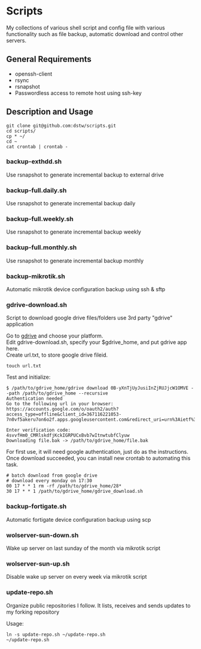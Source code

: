 # Scripts

My collections of various shell script and config file with various
functionality such as file backup, automatic download and control other servers. 

General Requirements
--------------------

* openssh-client 
* rsync
* rsnapshot
* Passwordless access to remote host using ssh-key

Description and Usage
---------------------

	git clone git@github.com:dstw/scripts.git
	cd scripts/
	cp * ~/
	cd ~
	cat crontab | crontab -

### backup-exthdd.sh
Use rsnapshot to generate incremental backup to external drive

### backup-full.daily.sh
Use rsnapshot to generate incremental backup daily

### backup-full.weekly.sh
Use rsnapshot to generate incremental backup weekly

### backup-full.monthly.sh
Use rsnapshot to generate incremental backup monthly

### backup-mikrotik.sh
Automatic mikrotik device configuration backup using ssh & sftp

### gdrive-download.sh
Script to download google drive files/folders use 3rd party "gdrive"
application

Go to [gdrive](https://github.com/prasmussen/gdrive) and choose your platform.  
Edit gdrive-download.sh, specify your $gdrive_home, and put gdrive app here.  
Create url.txt, to store google drive fileid.  
	
	touch url.txt

Test and initialize:  
	
	$ /path/to/gdrive_home/gdrive download 0B-yXnTjUyJusiInZjRUJjcW1OMVE --path /path/to/gdrive_home --recursive
	Authentication needed
	Go to the following url in your browser:
	https://accounts.google.com/o/oauth2/auth?access_type=offline&client_id=367116221053-7n0vf5akeru7on6o2f.apps.googleusercontent.com&redirect_uri=urn%3Aietf%3Awg%3Aoauth%3A2.0%3Aoob&response_type=code&scope=https%3A%2F%2Fwww.googleapis.com%2Fauth%2Fdrive&state=state

	Enter verification code: 4svvfHm0_CMRlskdfjKckIGRPUCxBvb7wItnwtubfClyuw
	Downloading file.bak -> /path/to/gdrive_home/file.bak

For first use, it will need google authentication, just do as the instructions.  
Once download succeeded, you can install new crontab to automating this task.
	
	# batch download from google drive
	# download every monday on 17:30
	00 17 * * 1 rm -rf /path/to/gdrive_home/28*
	30 17 * * 1 /path/to/gdrive_home/gdrive_download.sh

### backup-fortigate.sh
Automatic fortigate device configuration backup using scp

### wolserver-sun-down.sh
Wake up server on last sunday of the month via mikrotik script

### wolserver-sun-up.sh
Disable wake up server on every week via mikrotik script

### update-repo.sh
Organize public repositories I follow. It lists, receives and sends updates to
my forking repository

Usage:

	ln -s update-repo.sh ~/update-repo.sh
	~/update-repo.sh
